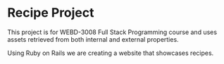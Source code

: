 # Recipe Project

This project is for WEBD-3008 Full Stack Programming course and uses assets retrieved from both internal and external properties.

Using Ruby on Rails we are creating a website that showcases recipes.